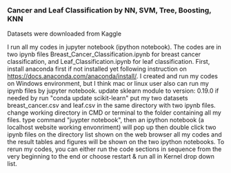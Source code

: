 ### Cancer and Leaf Classification by NN, SVM, Tree, Boosting, KNN

Datasets were downloaded from Kaggle

I run all my codes in jupyter notebook (ipython notebook). 
The codes are in two ipynb files Breast_Cancer_Classification.ipynb for breast cancer classification, and Leaf_Classification.ipynb for leaf classification. 
First, install anaconda first if not installed yet following instruction on https://docs.anaconda.com/anaconda/install/.
I created and run my codes on Windows environment, but I think mac or linux user also can run my ipynb files by jupyter notebook.
update sklearn module to version: 0.19.0 if needed by run "conda update scikit-learn"
put my two datasets breast_cancer.csv and leaf.csv in the same directory with two ipynb files.
change working directory in CMD or terminal to the folder containing all my files.
type command "juypter notebook", then an ipython notebook (a localhost website working envonriment) will pop up
then double click two ipynb files on the directory list shown on the web browser
all my codes and the result tables and figures will be shown on the two ipython notebooks.
To rerun my codes, you can either run the code sections in sequence from the very beginning to the end or choose restart & run all in Kernel drop down list.
